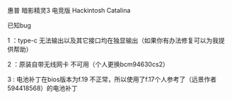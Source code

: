 惠普 暗影精灵3 电竞版    Hackintosh  Catalina 

已知bug 

1 ：type-c 无法输出以及其它接口均在独显输出（如果你有办法修复可以为我提供帮助）

2 ：原装自带无线网卡 不可用（个人更换bcm94630cs2）

3 : 电池补丁在bios版本为f.19 不正常，所以使用了f.17个人参考了（远景作者594418568）的电池补丁




